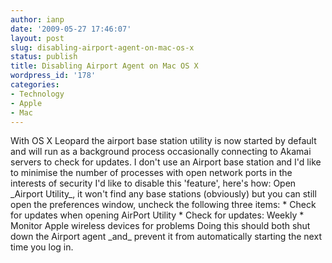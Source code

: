 ```yaml
---
author: ianp
date: '2009-05-27 17:46:07'
layout: post
slug: disabling-airport-agent-on-mac-os-x
status: publish
title: Disabling Airport Agent on Mac OS X
wordpress_id: '178'
categories:
- Technology
- Apple
- Mac
---
```


With OS X Leopard the airport base station utility is now started by
default and will run as a background process occasionally connecting to
Akamai servers to check for updates. I don't use an Airport base station
and I'd like to minimise the number of processes with open network ports
in the interests of security I'd like to disable this 'feature', here's
how: Open \_Airport Utility\_, it won't find any base stations
(obviously) but you can still open the preferences window, uncheck the
following three items: \* Check for updates when opening AirPort Utility
\* Check for updates: Weekly \* Monitor Apple wireless devices for
problems Doing this should both shut down the Airport agent \_and\_
prevent it from automatically starting the next time you log in.
